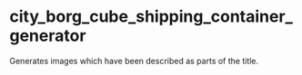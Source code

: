 city_borg_cube_shipping_container_generator
===========================================

Generates images which have been described as parts of the title.
